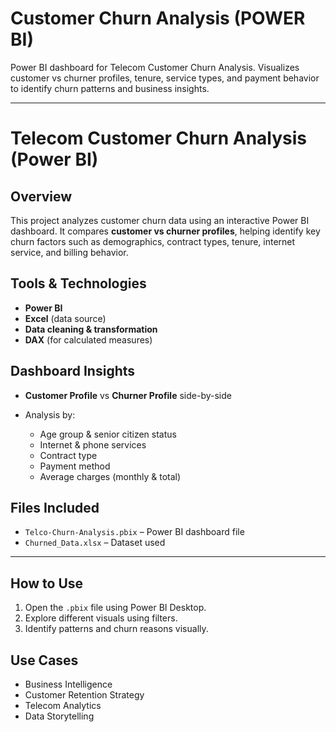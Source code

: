 # Customer Churn Analysis (POWER BI)
Power BI dashboard for Telecom Customer Churn Analysis. Visualizes customer vs churner profiles, tenure, service types, and payment behavior to identify churn patterns and business insights.

---

# Telecom Customer Churn Analysis (Power BI)

## Overview
This project analyzes customer churn data using an interactive Power BI dashboard. It compares **customer vs churner profiles**, helping identify key churn factors such as demographics, contract types, tenure, internet service, and billing behavior.

## Tools & Technologies

* **Power BI**
* **Excel** (data source)
* **Data cleaning & transformation**
* **DAX** (for calculated measures)

## Dashboard Insights

* **Customer Profile** vs **Churner Profile** side-by-side
* Analysis by:

  * Age group & senior citizen status
  * Internet & phone services
  * Contract type
  * Payment method
  * Average charges (monthly & total)

##  Files Included

* `Telco-Churn-Analysis.pbix` – Power BI dashboard file
* `Churned_Data.xlsx` – Dataset used

---

##  How to Use

1. Open the `.pbix` file using Power BI Desktop.
2. Explore different visuals using filters.
3. Identify patterns and churn reasons visually.

##  Use Cases

* Business Intelligence
* Customer Retention Strategy
* Telecom Analytics
* Data Storytelling

